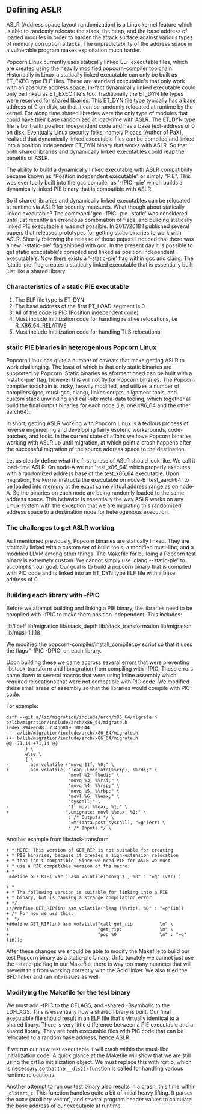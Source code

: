 ## Defining ASLR

ASLR (Address space layout randomization) is a Linux kernel feature which is
able to randomly relocate the stack, the heap, and the base address of loaded
modules in order to harden the attack surface against various types of
memory corruption attacks. The unpredictability of the address space in
a vulnerable program makes exploitation much harder.


Popcorn Linux currently uses statically linked ELF executable files, which are
created using the heavily modified popcorn-compiler toolchain.  Historically in
Linux a statically linked executable can only be built as ET_EXEC type ELF
files. These are standard executable's that only work with an absolute address
space. In-fact dynamically linked executable could only be linked as ET_EXEC
file's too.  Traditionally the ET_DYN file types were reserved for shared
libaries. This ET_DYN file type typically has a base address of 0 on disk, so
that it can be randomly relocated at runtime by the kernel. For along time
shared libraries were the only type of modules that could have their base
randomized at load-time with ASLR. The ET_DYN type file is built with position
independent code and has a base text-address of 0 on disk.  Eventually Linux
security folks, namely Pipacs (Author of PaX), realized that dynamically linked
executable files can be compiled and linked into a position independent ET_DYN
binary that works with ASLR.  So that both shared libraries and dynamically
linked executables could reap the benefits of ASLR.

The ability to build a dynamically linked executable with ASLR compatibility
became known as "Position independent executable" or simply "PIE".  This was
eventually built into the gcc compiler as '-fPIC -pie' which builds a dynamically
linked PIE binary that is compatible with ASLR.

So if shared libraries and dynamically linked executables can be relocated at
runtime via ASLR for security measures. What though about statically linked
executable? The command 'gcc -fPIC -pie -static' was considered until just
recently an erroneous combination of flags, and building statically linked PIE
executable's was not possible. In 2017/2018 I published several papers that
released prototypes for getting static binaries to work with ASLR. Shortly
following the release of those papers I noticed that there was a new
'-static-pie' flag shipped with gcc.  In the present day it is possible to get
static executable's compiled and linked as position independent executable's.
Now there exists a '-static-pie' flag within gcc and clang. The 'static-pie'
flag creates a statically linked executable that is essentially built just like
a shared library.

### Characteristics of a static PIE executable

1. The ELF file type is ET_DYN
2. The base address of the first PT_LOAD segment is 0
3. All of the code is PIC (Position independent code)
4. Must include initilization code for handling relative relocations, i.e R_X86_64_RELATIVE
5. Must include initilization code for handling TLS relocations

### static PIE binaries in heterogenious Popcorn Linux


Popcorn Linux has quite a number of caveats that make getting ASLR to work
challenging. The least of which is that only static binaries are supported by
Popcorn. Static binaries as aformentioned can be built with a '-static-pie'
flag, however this will not fly for Popcorn binaries. The Popcorn compiler
toolchain is tricky, heavily modified, and utilizes a number of compilers (gcc,
musl-gcc, clang), linker-scripts, alignment tools, and custom stack unwinding
and call-site meta-data tooling, which together all build the final output
binaries for each node (i.e. one x86_64 and the other aarch64).

In short, getting ASLR working with Popcorn Linux is a tedious process of
reverse engineering and developing fairly esoteric workarounds, code-patches,
and tools. In the current state of affairs we have Popcorn binaries working
with ASLR up until migration, at which point a crash happens after the successful
migration of the source address space to the destination.

Let us clearly define what the first-phase of ASLR should look like. We call it
load-time ASLR.  On node-A we run 'test_x86_64' which properly executes with a
randomized address base of the test_x86_64 executable. Upon migration, the
kernel instructs the executable on node-B 'test_aarch64' to be loaded into
memory at the exact same virtual address range as on node-A. So the binaries on
each node are being randomly loaded to the same address space. This behavior is
essentially the way ASLR works on any Linux system with the exception that we
are migrating this randomized address space to a destination node for
heterogenious execution.

### The challenges to get ASLR working

As I mentioned previously, Popcorn binaries are statically linked. They are
statically linked with a custom set of build tools, a modified musl-libc, 
and a modified LLVM among other things. The Makefile for building a Popcorn
test binary is extremely custom. We cannot simply use 'clang --static-pie'
to accomplish our goal. Our goal is to build a popcorn binary that is compiled
with PIC code and is linked into an ET_DYN type ELF file with a base address
of 0.

### Building each library with -fPIC

Before we attempt building and linking a PIE binary, the libraries need to be
compiled with -fPIC to make them position independent. This includes:

lib/libelf
lib/migration
lib/stack_depth
lib/stack_transformation
lib/migration
lib/musl-1.1.18

We modified the popcorn-compiler/install_compiler.py script so that it uses the
flags '-fPIC -DPIC' on each library.

Upon building these we came accross several errors that were preventing libstack-transform
and libmigration from compiling with -fPIC. These errors came down to several macros that
were using inline assembly which required relocations that were not compatible with
PIC code. We modified these small areas of assembly so that the libraries would compile
with PIC code.

For example:

```
diff --git a/lib/migration/include/arch/x86_64/migrate.h b/lib/migration/include/arch/x86_64/migrate.h
index 894eecd8..734bb809 100644
--- a/lib/migration/include/arch/x86_64/migrate.h
+++ b/lib/migration/include/arch/x86_64/migrate.h
@@ -71,14 +71,14 @@
       } \
       else \
       { \
-        asm volatile ("movq $1f, %0;" \
+        asm volatile( "leaq .Lmigrate(%%rip), %%rdi;" \
                       "movl %2, %%edi;" \
                       "movq %3, %%rsi;" \
                       "movq %4, %%rsp;" \
                       "movq %5, %%rbp;" \
                       "movl %6, %%eax;" \
                       "syscall;" \
-                      "1: movl %%eax, %1;" \
+                     ".Lmigrate: movl %%eax, %1;" \
                       : /* Outputs */ \
                       "=m"(data.post_syscall), "=g"(err) \
                       : /* Inputs */ \
```

Another example from libstack-transform

```
+ * NOTE: This version of GET_RIP is not suitable for creating
+ * PIE binaries, because it creates a sign-extension relocation
+ * that isn't compatible. Since we need PIE for ASLR we must
+ * use a PIC compatible version of the macro.
+ *
 #define GET_RIP( var ) asm volatile("movq $., %0" : "=g" (var) )
-
+ *
+ * The following version is suitable for linking into a PIE
+ * binary, but is causing a strange compilation error
+ */
+//#define GET_RIP(in) asm volatile("leaq (%%rip), %0" : "=g"(in))
+ /* For now we use this:
+  */
+#define GET_RIP(in) asm volatile("call get_rip          \n" \
+                                 "get_rip:              \n" \
+                                 "pop %0                \n" : "=g"(in));
```

After these changes we should be able to modify the Makefile to build
our test Popcorn binary as a static-pie binary. Unfortunately we cannot
just use the -static-pie flag in our Makefile, there is way too many
nuances that will prevent this from working correctly with the Gold linker.
We also tried the BFD linker and ran into issues as well.

### Modifying the Makefile for the test binary

We must add -fPIC to the CFLAGS, and -shared -Bsymbolic to the LDFLAGS.
This is essentially how a shared library is built. Our final executable
file should result in an ELF file that's virtually identical to a shared
libary. There is very little difference between a PIE executable and a
shared library. They are both executable files with PIC code that can be
relocated to a random base address, hence ASLR.

If we run our new test executable it will crash within the musl-libc initialization
code. A quick glance at the Makefile will show that we are still using the crt1.o
initialization object. We must replace this with rcrt.o, which is necessary so that
the `__dls2()` function is called for handling various runtime relocations.

Another attempt to run our test binary also results in a crash, this time within
`_dlstart_c`. This function handles quite a bit of initial heavy lifting. It parses
the auxv (auxiliary vector), and several program header values to calculate the
base address of our executable at runtime. 
